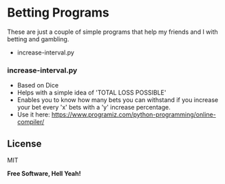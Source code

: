 # Betting Programs


These are just a couple of simple programs that help my friends and I with betting and gambling.

  - increase-interval.py

### increase-interval.py

  - Based on Dice
  - Helps with a simple idea of 'TOTAL LOSS POSSIBLE'
  - Enables you to know how many bets you can withstand if you increase your bet every 'x' bets with a 'y' increase percentage.
  - Use it here: https://www.programiz.com/python-programming/online-compiler/

License
----

MIT


**Free Software, Hell Yeah!**
